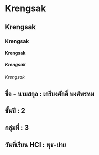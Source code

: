 # Krengsak
## Krengsak
### Krengsak
#### Krengsak
##### Krengsak
###### Krengsak
## ชื่อ - นามสกุล : เกรียงศักดิ์ พงศ์พรหม
## ชั้นปี : 2 
## กลุ่มที่ : 3
## วันที่เรียน HCI : พุธ-บ่าย
